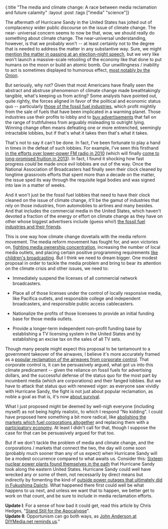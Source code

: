 {:title "The media and climate change: A race between media reclamation and future calamity"
:layout :post
:tags  ["media" "science"]}

The aftermath of Hurricane Sandy in the United States has jolted out of
complacency wider public discourse on the issue of climate change. The near-
universal concern seems to now be that, wow, we should really do something
about climate change. The near-universal understanding, however, is that we
probably won't -- at least certainly not to the degree that is needed to
address the matter in any substantive way. Sure, we might [mention the matter in passing at an election-night speech](http://thinkprogress.org/climate/2012/11/14/1187971/questions-for-president-obama-how-will-you-address-the-destructive-power-of-a-warming-planet/), but we very like won't launch a massive-scale retooling of the
economy like that done to put humans on the moon or build an atomic bomb. Our
unwillingness / inability to act is sometimes displayed to humorous effect, [most notably by the Onion](http://www.theonion.com/articles/nation-suddenly-realizes-this-just-going-to-be-a-t,30195/).  
  
But seriously, why not? Given that most Americans have finally seen the
abstract and abstruse phenomenon of climate change made breathtakingly
tangible, what's keeping us from acting? Some analysts have pointed out, quite
rightly, the forces aligned in favor of the political and economic status quo
-- particularly [those of the fossil fuel industries](http://www.huffingtonpost.com/2011/04/06/how-the-oil-lobby-greases_n_845720.html), which profit mightily from the sale of fuels that
have been implicated in a warming planet. Those industries use their profits
to lobby and to [buy advertisements](http://conservationreport.com/2010/06/20/big-oil-the-folly-of-advertisements-from-the-fossil-fuel-industry/) that fall on the range of
truthfulness from arguably misleading to outright lying. Winning change often
means defeating one or more entrenched, seemingly intractable lobbies, but if
that's what it takes then that's what it takes.  
  
That's not to say it can't be done. In fact, I've been fortunate to play a
hand in times in the defeat of such lobbies. For example, I've seen this
firsthand [in the efforts over lower-power FM radio in 2010](http://tales-of-the-sausage-factory.wetmachine.com/after-10-years-of-struggle-low-power-fm-will-give-thousands-of-new-communities-a-chance-to-get-their-voices-on-the-air/) (which will finally [come to long-promised fruition in 2013](http://www.grassrootsradioconference.org/)). In fact, I found it
shocking how fast progress _could_ be made once evil lobbies are out of the
way. Once the National Association of Broadcasters had finally seen their
clock cleaned by longtime grassroots efforts that spent more than a decade on
the matter, the issue sped its way through the requisite legal bodies and was
signed into law in a matter of weeks.  
  
And it won't just be the fossil fuel lobbies that need to have their clock
cleaned on the issue of climate change, it'll be the gamut of industries that
rely on those industries, from automobiles to airlines and many besides. And
that includes the commercial media in the United States, which haven't devoted
a fraction of the energy or effort on climate change as they have on other
whose biggest advertisers include (guess who!) [the fossil fuel industries and their friends](http://www.polluterwatch.com/blog/pr-watch-elections-fossil-fuel-advertising-hurricane-sandy-endorses-obama).  
  
This is one way how climate change dovetails with the media reform movement.
The media reform movement has fought for, and won victories on, [fighting media ownership concentration](http://www.chicagomediaaction.org/news.php?id=567), increasing the number of local media outlets, and placing certain positive
programming requirements [like children's broadcasting](http://www.law.cornell.edu/uscode/text/47/303a). But I
think we need to dream bigger. One modest proposal in order to tackle the
media problem and bring to bear its attention on the climate crisis and other
issues, we need to:  
  
  * Immediately suspend the licenses of all commercial network broadcasters.  

  * Place all of those licenses under the control of locally responsive media, like Pacifica outlets, and responsible college and independent broadcasters, and responsible public access cablecasters.  

  * Nationalize the profits of those licensees to provide an initial funding base for those media outlets.  

  * Provide a longer-term independent non-profit funding base by establishing a TV licensing system in the United States and by establishing an excise tax on the sales of all TV sets.   
  
  
Though many people might expect this proposal to be tantamount to a government
takeover of the airwaves, I believe it's more accurately framed as a [popular reclamation _of_ the airwaves from corporate control](http://www.bostonreview.net/BR23.3/mcchesney.html). That
corporate control is, it can be persuasively argued, what got us into this
climate predicament -- given the reliance on fossil fuels for advertising
dollars, and the successful defense of the status quo for the most part by
incumbent media (which are corporations) and their fanged lobbies. But we have
to attack that status quo with renewed vigor: as everyone saw vividly with
Hurricane Sandy, the fight is not just about popular reclamation, as noble a
goal as that is, it's now [about survival](http://www.democracynow.org/2012/11/5/we_need_help_battered_by_sandy).  
  
What I just proposed might be deemed by well-nigh everyone (including myself)
as not being highly realistic, to which I respond "No kidding". I could have
proposed here something a bit more radical, like [abolishing the markets which fuel corporations altogether](http://www.szcz.org/article/297) and replacing them with a [participatory economy](http://www.zcommunications.org/znet/topics/parecon). At least I didn't call for that, though I suppose the case for that can be persuasively argued for that too.  
  
But if we don't tackle the problem of media and climate change, and the
corporations / markets that connect the two, the day will come soon (probably
much sooner than any of us expect) when Hurricane Sandy will be a modest
occurrence compared to what awaits us. Consider this: [Sixteen nuclear power plants found themselves in the path](http://www.democracynow.org/2012/10/29/nuclear_plants_from_virginia_to_vermont) that Hurricane Sandy took along
the eastern United States. Hurricane Sandy could well have wrecked any or some
of them, not necessarily by direct means but indirectly by fomenting the kind
of [outside power outages that ultimately did in Fukushima Daiichi](http://www.world-nuclear.org/info/default.aspx?id=29666). What happened there first could well be what happens to us next, and unless we want
that to happen, we better get to work on that count, and be sure to include in
media reclamation efforts.  
  
**Update I**: For a sense of how bad it could get, read this article by Chris Hedges, "[Stand Still for the Apocalypse](http://www.zcommunications.org/contents/189950)".  
**Update II**: Opportunism can go both ways, as [John Anderson at DIYMedia.net reminds us](http://diymedia.net/archive/1112.htm#112912)."
